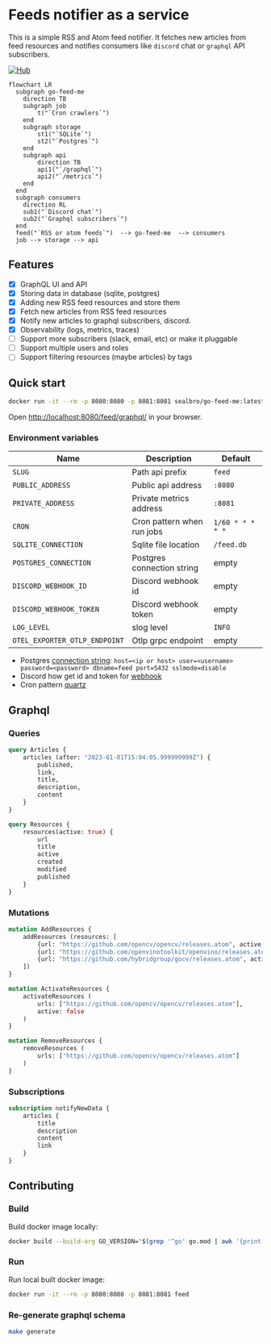 # Feeds notifier as a service

This is a simple RSS and Atom feed notifier. It fetches new articles from feed resources and notifies consumers like `discord` chat or `graphql` API subscribers.

[![Hub](https://badgen.net/docker/pulls/sealbro/go-feed-me?icon=docker&label=go-feed-me)](https://hub.docker.com/r/sealbro/go-feed-me/)

```mermaid
flowchart LR
  subgraph go-feed-me
    direction TB
    subgraph job
        t("`Cron crawlers`")
    end
    subgraph storage
        st1("`SQLite`")
        st2("`Postgres`")
    end
    subgraph api
        direction TB
        api1("`/graphql`")
        api2("`/metrics`")
    end
  end
  subgraph consumers
    direction RL
    sub1("`Discord chat`")
    sub2("`Graphql subscribers`")
  end
  feed("`RSS or atom feeds`")  --> go-feed-me  --> consumers
  job --> storage --> api
```

## Features

- [x] GraphQL UI and API
- [x] Storing data in database (sqlite, postgres)
- [x] Adding new RSS feed resources and store them
- [x] Fetch new articles from RSS feed resources
- [x] Notify new articles to graphql subscribers, discord.
- [x] Observability (logs, metrics, traces)
- [ ] Support more subscribers (slack, email, etc) or make it pluggable
- [ ] Support multiple users and roles
- [ ] Support filtering resources (maybe articles) by tags

## Quick start

```bash
docker run -it --rm -p 8080:8080 -p 8081:8081 sealbro/go-feed-me:latest
```

Open [http://localhost:8080/feed/graphql/](http://localhost:8080/feed/graphql/) in your browser.

### Environment variables

| Name                          | Description                | Default          |
|-------------------------------|----------------------------|------------------|
| `SLUG`                        | Path api prefix            | `feed`           |
| `PUBLIC_ADDRESS`              | Public api address         | `:8080`          |
| `PRIVATE_ADDRESS`             | Private metrics address    | `:8081`          |
| `CRON`                        | Cron pattern when run jobs | `1/60 * * * * *` |
| `SQLITE_CONNECTION`           | Sqlite file location       | `/feed.db`       |
| `POSTGRES_CONNECTION`         | Postgres connection string | empty            |
| `DISCORD_WEBHOOK_ID`          | Discord webhook id         | empty            |
| `DISCORD_WEBHOOK_TOKEN`       | Discord webhook token      | empty            |
| `LOG_LEVEL`                   | slog level                 | `INFO`           |
| `OTEL_EXPORTER_OTLP_ENDPOINT` | Otlp grpc endpoint         | empty            |

- Postgres [connection string](https://gorm.io/docs/connecting_to_the_database.html#PostgreSQL): `host=<ip or host> user=<username> password=<password> dbname=feed port=5432 sslmode=disable`
- Discord how get id and token for [webhook](https://support.discord.com/hc/en-us/articles/228383668-Intro-to-Webhooks)
- Cron pattern [quartz](https://github.com/reugn/go-quartz)

## Graphql

### Queries

```graphql
query Articles {
    articles (after: "2023-01-01T15:04:05.999999999Z") {
        published,
        link,
        title,
        description,
        content
    }
}
```

```graphql
query Resources {
    resources(active: true) {
        url
        title
        active
        created
        modified
        published
    }
}
```

### Mutations

```graphql
mutation AddResources {
    addResources (resources: [
        {url: "https://github.com/opencv/opencv/releases.atom", active: true},
        {url: "https://github.com/openvinotoolkit/openvino/releases.atom", active: true},
        {url: "https://github.com/hybridgroup/gocv/releases.atom", active: true},
    ]) 
}
```

```graphql
mutation ActivateResources {
    activateResources ( 
        urls: ["https://github.com/opencv/opencv/releases.atom"],
        active: false
    ) 
}
```

```graphql
mutation RemoveResources {
    removeResources ( 
        urls: ["https://github.com/opencv/opencv/releases.atom"]
    ) 
}
```

### Subscriptions

```graphql
subscription notifyNewData {
    articles {
        title
        description
        content
        link
    }
}
```

## Contributing

### Build

Build docker image locally:
```bash
docker build --build-arg GO_VERSION="$(grep '^go' go.mod | awk '{print $2}')" -t feed .
````
### Run

Run local built docker image:
```bash
docker run -it --rm -p 8080:8080 -p 8081:8081 feed
```

### Re-generate graphql schema

```bash
make generate
```